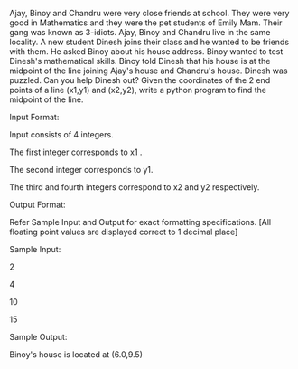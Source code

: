 Ajay, Binoy and Chandru were very close friends at school. They were very good in Mathematics and they were the pet students of Emily Mam. Their gang was known as 3-idiots. Ajay, Binoy and Chandru live in the same locality. A new student Dinesh joins their class and he wanted to be friends with them. He asked Binoy about his house address. Binoy wanted to test Dinesh's mathematical skills. Binoy told Dinesh that his house is at the midpoint of the line joining Ajay's house and Chandru's house. Dinesh was puzzled. Can you help Dinesh out? Given the coordinates of the 2 end points of a line (x1,y1) and (x2,y2), write a python program to find the midpoint of the line. 

Input Format: 

Input consists of 4 integers. 

The first integer corresponds to x1 . 

The second integer corresponds to y1. 

The third and fourth integers correspond to x2 and y2 respectively. 

Output Format: 

Refer Sample Input and Output for exact formatting specifications. [All floating point values are displayed correct to 1 decimal place]

Sample Input:

 2

 4

 10

 15

Sample Output:

Binoy's house is located at (6.0,9.5)

